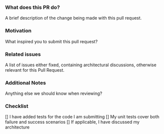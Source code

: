 ### What does this PR do?

A brief description of the change being made with this pull request.

### Motivation

What inspired you to submit this pull request?

### Related issues

A list of issues either fixed, containing architectural discussions, otherwise relevant
for this Pull Request.

### Additional Notes

Anything else we should know when reviewing?

### Checklist

[] I have added tests for the code I am submitting
[] My unit tests cover both failure and success scenarios
[] If applicable, I have discussed my architecture
